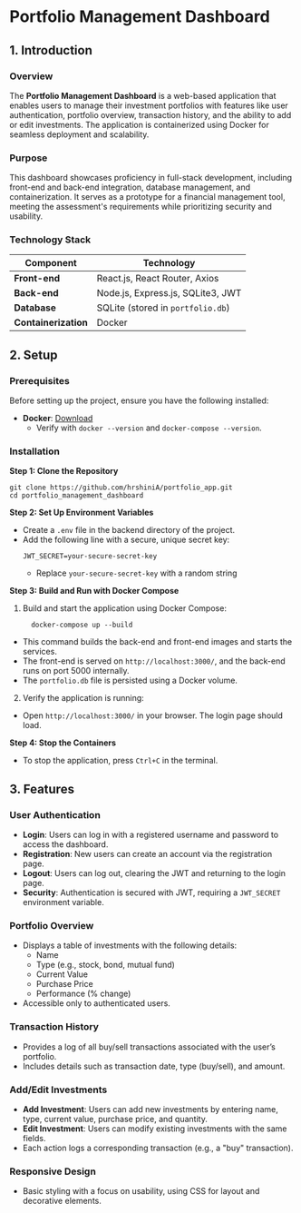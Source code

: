 # Portfolio Management Dashboard

## 1. Introduction

### Overview
The **Portfolio Management Dashboard** is a web-based application that enables users to manage their investment portfolios with features like user authentication, portfolio overview, transaction history, and the ability to add or edit investments. The application is containerized using Docker for seamless deployment and scalability.

### Purpose
This dashboard showcases proficiency in full-stack development, including front-end and back-end integration, database management, and containerization. It serves as a prototype for a financial management tool, meeting the assessment's requirements while prioritizing security and usability.

### Technology Stack
| Component       | Technology            |
|-----------------|-----------------------|
| **Front-end**   | React.js, React Router, Axios |
| **Back-end**    | Node.js, Express.js, SQLite3, JWT |
| **Database**    | SQLite (stored in `portfolio.db`) |
| **Containerization** | Docker |

## 2. Setup

### Prerequisites
Before setting up the project, ensure you have the following installed:
- **Docker**: [Download](https://www.docker.com/get-started)
  - Verify with `docker --version` and `docker-compose --version`.

### Installation
**Step 1: Clone the Repository**
```
git clone https://github.com/hrshiniA/portfolio_app.git
cd portfolio_management_dashboard
```

**Step 2: Set Up Environment Variables**
- Create a `.env` file in the backend directory of the project.
- Add the following line with a secure, unique secret key:
  ```
  JWT_SECRET=your-secure-secret-key
  ```
  - Replace `your-secure-secret-key` with a random string

**Step 3: Build and Run with Docker Compose**
1. Build and start the application using Docker Compose:
   ```
     docker-compose up --build
   ```
- This command builds the back-end and front-end images and starts the services.
- The front-end is served on `http://localhost:3000/`, and the back-end runs on port 5000 internally.
- The `portfolio.db` file is persisted using a Docker volume.

2. Verify the application is running:
- Open `http://localhost:3000/` in your browser. The login page should load.

**Step 4: Stop the Containers**
- To stop the application, press `Ctrl+C` in the terminal.

## 3. Features

### User Authentication
- **Login**: Users can log in with a registered username and password to access the dashboard.
- **Registration**: New users can create an account via the registration page.
- **Logout**: Users can log out, clearing the JWT and returning to the login page.
- **Security**: Authentication is secured with JWT, requiring a `JWT_SECRET` environment variable.

### Portfolio Overview
- Displays a table of investments with the following details:
  - Name
  - Type (e.g., stock, bond, mutual fund)
  - Current Value
  - Purchase Price
  - Performance (% change)
- Accessible only to authenticated users.

### Transaction History
- Provides a log of all buy/sell transactions associated with the user’s portfolio.
- Includes details such as transaction date, type (buy/sell), and amount.

### Add/Edit Investments
- **Add Investment**: Users can add new investments by entering name, type, current value, purchase price, and quantity.
- **Edit Investment**: Users can modify existing investments with the same fields.
- Each action logs a corresponding transaction (e.g., a "buy" transaction).

### Responsive Design
- Basic styling with a focus on usability, using CSS for layout and decorative elements.
